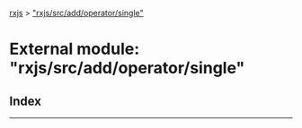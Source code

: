[rxjs](../README.md) > ["rxjs/src/add/operator/single"](../modules/_rxjs_src_add_operator_single_.md)

# External module: "rxjs/src/add/operator/single"

## Index

---

